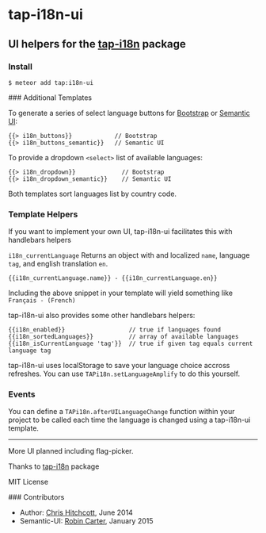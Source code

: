 # tap-i18n-ui

## UI helpers for the [tap-i18n](https://github.com/TAPevents/tap-i18n) package

### Install

    $ meteor add tap:i18n-ui

### Additional Templates

To generate a series of select language buttons for [Bootstrap](http://getbootstrap.com/) or [Semantic UI](http://semantic-ui.com/):

    {{> i18n_buttons}}            // Bootstrap
    {{> i18n_buttons_semantic}}   // Semantic UI

To provide a dropdown `<select>` list of available languages:

    {{> i18n_dropdown}}             // Bootstrap
    {{> i18n_dropdown_semantic}}    // Semantic UI


Both templates sort languages list by country code.

### Template Helpers

If you want to implement your own UI, tap-i18n-ui facilitates this with handlebars helpers

`i18n_currentLanguage` Returns an object with and localized `name`, language `tag`, and english translation `en`.

    {{i18n_currentLanguage.name}} - {{i18n_currentLanguage.en}}

Including the above snippet in your template will yield something like `Français - (French)`

tap-i18n-ui also provides some other handlebars helpers:

    {{i18n_enabled}}                  // true if languages found
    {{i18n_sortedLanguages}}          // array of available languages
    {{i18n_isCurrentLanguage 'tag'}}  // true if given tag equals current language tag

tap-i18n-ui uses localStorage to save your language choice accross refreshes. You can use `TAPi18n.setLanguageAmplify` to do this yourself.

### Events

You can define a `TAPi18n.afterUILanguageChange` function within your project to be called each time the language is changed using a tap-i18n-ui template.

---

More UI planned including flag-picker.

Thanks to [tap-i18n](https://github.com/TAPevents/tap-i18n) package

MIT License

### Contributors

* Author: [Chris Hitchcott](http://github.com/hitchcott), June 2014
* Semantic-UI: [Robin Carter](https://github.com/rcarter), January 2015
